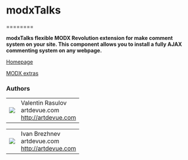 # modxTalks
========

**modxTalks flexible MODX Revolution extension for make comment system on your site. This component allows you to install a fully AJAX commenting system on any webpage.**

[Homepage](http://modxTalks.artdevue.com)

[MODX extras](http://modx.com/extras/package/modxTalks)

### Authors
<table>
  <tr>
    <td><img src="http://www.gravatar.com/avatar/39ef1c740deff70b054c1d9ae8f86d02?s=60"></td><td valign="middle">Valentin Rasulov<br>artdevue.com<br><a href="http://artdevue.com">http://artdevue.com</a></td>
  </tr>
</table>
  <table>
   <tr>
    <td><img src="http://www.gravatar.com/avatar/3318fa1e75c440aed0ed05d3aba6a768?s=60"></td><td valign="middle">Ivan Brezhnev<br>artdevue.com<br><a href="http://artdevue.com">http://artdevue.com</a></td>
  </tr>
</table>
